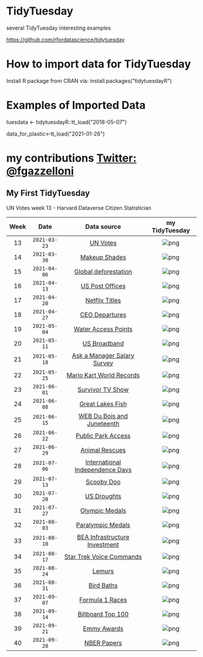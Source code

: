 # TidyTuesday
several TidyTuesday interesting examples

https://github.com/rfordatascience/tidytuesday


# How to import data for TidyTuesday
Install R package from CRAN via: install.packages("tidytuesdayR")

# Examples of Imported Data 

tuesdata <- tidytuesdayR::tt_load("2018-05-07") 

data_for_plastic<-tt_load("2021-01-26")

# my contributions [Twitter: @fgazzelloni](https://twitter.com/fgazzelloni)

## My First TidyTuesday
UN Votes week 13 - Harvard Dataverse	Citizen Statistician

| Week | Date | Data source | my TidyTuesday 
| :---: | :---: | :---: | :---:
| 13 | `2021-03-23` | [UN Votes](https://github.com/rfordatascience/tidytuesday/blob/master/data/2021/2021-03-23/readme.md) |  ![png](/w13/UN_votes_W13.png) 
| 14 | `2021-03-30` | [Makeup Shades](https://github.com/rfordatascience/tidytuesday/blob/master/data/2021/2021-03-30/readme.md) | ![png](/w14/The_Pudding_plot_w14.png) 
| 15 | `2021-04-06` | [Global deforestation](https://github.com/rfordatascience/tidytuesday/blob/master/data/2021/2021-04-06/readme.md) | ![png](/w15/tidytuesday_slope.png) 
| 16 | `2021-04-13` | [US Post Offices](https://github.com/rfordatascience/tidytuesday/blob/master/data/2021/2021-04-13/readme.md) |![png](/w16/US_Post_office_space.png) 
| 17 | `2021-04-20` | [Netflix Titles](https://github.com/rfordatascience/tidytuesday/blob/master/data/2021/2021-04-20/readme.md) |![png](/w17/tidytuesday_NETFLIX.png) 
| 18 | `2021-04-27` | [CEO Departures](https://github.com/rfordatascience/tidytuesday/blob/master/data/2021/2021-04-27/readme.md) | ![png](/w18/tidytuesday_Departures.png)
| 19 | `2021-05-04` | [Water Access Points](https://github.com/rfordatascience/tidytuesday/blob/master/data/2021/2021-05-04/readme.md) | ![png](/w19/tidytuesday_Water.png) 
| 20 | `2021-05-11` | [US Broadband](https://github.com/rfordatascience/tidytuesday/blob/master/data/2021/2021-05-11/readme.md) | ![png](/w20/alaska_map.png)
| 21 | `2021-05-18` | [Ask a Manager Salary Survey](https://github.com/rfordatascience/tidytuesday/blob/master/data/2021/2021-05-18/readme.md) | ![png](/w21/tidytuesday_Ask_a_manager_survey.png)
| 22 | `2021-05-25` | [Mario Kart World Records](https://github.com/rfordatascience/tidytuesday/blob/master/data/2021/2021-05-25/readme.md) | ![png](/w22/w22_supermario.png)
| 23 | `2021-06-01` | [Survivor TV Show](https://github.com/rfordatascience/tidytuesday/blob/master/data/2021/2021-06-01/readme.md) | ![png](/w23/w23_survivor.png)
| 24 | `2021-06-08` | [Great Lakes Fish](https://github.com/rfordatascience/tidytuesday/blob/master/data/2021/2021-06-08/readme.md) | ![png](/w24/w24_fisheries.png)
| 25 | `2021-06-15` | [WEB Du Bois and Juneteenth](https://github.com/rfordatascience/tidytuesday/blob/master/data/2021/2021-06-15/readme.md) |![png](/w25/w25_tweets.png)
| 26 | `2021-06-22` | [Public Park Access](https://github.com/rfordatascience/tidytuesday/blob/master/data/2021/2021-06-122/readme.md) | ![png](/w26/w26_parks.png)
| 27 | `2021-06-29` | [Animal Rescues](https://github.com/rfordatascience/tidytuesday/blob/master/data/2021/2021-06-29/readme.md) | ![png](/w27/w27_animals.png)
| 28 | `2021-07-06` | [International Independence Days](https://github.com/rfordatascience/tidytuesday/blob/master/data/2021/2021-07-06/readme.md) | ![png](/w28/w28_independence_days.png)
| 29 | `2021-07-13` | [Scooby Doo](https://github.com/rfordatascience/tidytuesday/blob/master/data/2021/2021-07-13/readme.md) | ![png](/w29/w29_scoobydoo.png)
| 30 | `2021-07-20` | [US Droughts](https://github.com/rfordatascience/tidytuesday/blob/master/data/2021/2021-07-20/readme.md) | ![png](/w30/w30_drought.png)
| 31 | `2021-07-27` | [Olympic Medals](https://github.com/rfordatascience/tidytuesday/blob/master/data/2021/2021-07-27/readme.md) | ![png](/w31/w31_olympics.png)
| 32 | `2021-08-03` | [Paralympic Medals](https://github.com/rfordatascience/tidytuesday/blob/master/data/2021/2021-08-03/readme.md) | ![png](/w32/w32_paralympic.png)
| 33 | `2021-08-10` | [BEA Infrastructure Investment](https://github.com/rfordatascience/tidytuesday/blob/master/data/2021/2021-08-10/readme.md) | ![png](/w33/w33_bea2.png)
| 34 | `2021-08-17` | [Star Trek Voice Commands](https://github.com/rfordatascience/tidytuesday/blob/master/data/2021/2021-08-17/readme.md) | ![png](/w34/w34_star_trek.png)
| 35 | `2021-08-24` | [Lemurs](https://github.com/rfordatascience/tidytuesday/blob/master/data/2021/2021-08-24/readme.md) | ![png](/w35/w35_lemurs.png)
| 36 | `2021-08-31` | [Bird Baths](https://github.com/rfordatascience/tidytuesday/blob/master/data/2021/2021-08-31/readme.md) | ![png](/w36/w36_bird_baths.png)
| 37 | `2021-09-07` | [Formula 1 Races](https://github.com/rfordatascience/tidytuesday/blob/master/data/2021/2021-09-07/readme.md) | ![png](/w37/w37_formula1.png)
| 38 | `2021-09-14` | [Billboard Top 100](dhttps://github.com/rfordatascience/tidytuesday/blob/master/data/2021/2021-09-14/readme.md) | ![png](/w38/w38_billboard.png)
| 39 | `2021-09-21` | [Emmy Awards](https://github.com/rfordatascience/tidytuesday/blob/master/data/2021/2021-09-21/readme.md) | ![png](/w39/w39_nominees.png)
| 40 | `2021-09-28` | [NBER Papers](https://github.com/rfordatascience/tidytuesday/blob/master/data/2021/2021-09-28/readme.md) | ![png](/w40/w40-ep.png)
